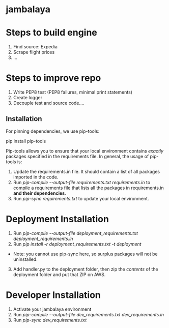 # jambalaya

# Steps to build engine
1. Find source: Expedia
2. Scrape flight prices
3. ...

# Steps to improve repo
1. Write PEP8 test (PEP8 failures, minimal print statements)
2. Create logger
3. Decouple test and source code....

## Installation
For pinning dependencies, we use pip-tools:

pip install pip-tools

Pip-tools allows you to ensure that your local environment contains *exactly* packages specified in the requirements file. In general, the usage of pip-tools is:

1. Update the requirements.in file. It should contain a list of all packages imported in the code.
2. Run *pip-compile --output-file requirements.txt requirements.in* to compile a requirements file
   that lists all the packages in requirements.in **and their dependencies**.
3. Run *pip-sync requirements.txt* to update your local environment.

# Deployment Installation
1. Run *pip-compile --output-file deployment_requirements.txt deployment_requirements.in*
2. Run *pip install -r deployment_requirements.txt -t deployment*

  - Note: you cannot use pip-sync here, so surplus packages will not be uninstalled.

3. Add handler.py to the deployment folder, then zip the *contents* of the deployment folder and
   put that ZIP on AWS.

# Developer Installation
1. Activate your jambalaya environment
2. Run *pip-compile --output-file dev_requirements.txt dev_requirements.in*
3. Run *pip-sync dev_requirements.txt*
